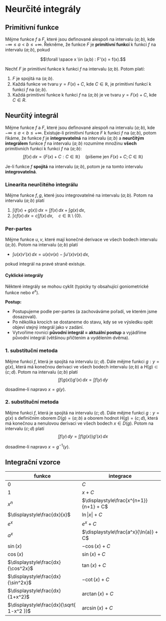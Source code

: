 # Neurčité integrály

## Primitivní funkce

Mějme funkce $f$ a $F$, které jsou definované alespoň na intervalu $(a;b)$, kde $-\infty \leq a < b \leq +\infty$. Řekněme, že funkce $F$ je **primitivní funkcí** k funkci $f$ na intervalu $(a;b)$, pokud

$$\forall \space x \in (a;b) : F'(x) = f(x).$$

Nechť $F$ je primitivní funkce k funkci $f$ na intervalu $(a; b)$. Potom platí:  
1) $F$ je spojitá na $(a; b)$.  
2) Každá funkce ve tvaru $y = F (x) + C$, kde $C \in \mathbb{R}$, je primitivní funkcí k funkci $f$ na $(a; b)$.  
3) Každá primitivní funkce k funkci $f$ na $(a; b)$ je ve tvaru $y = F (x) + C$, kde $C \in R$.

## Neurčitý integrál

Mějme funkce $f$ a $F$, které jsou definované alespoň na intervalu $(a;b)$, kde $-\infty \leq a < b \leq +\infty$.  Existuje-li primitivní funkce $F$ k funkci $f$ na $(a;b)$, potom říkáme, že funkce $f$ je **integrovatelná** na intervalu $(a;b)$ a **neurčitým integrálem** funkce $f$ na intervalu $(a;b)$ rozumíme množinu __všech__ primitivních funkcí k funkci $f$ na $(a;b)$:
$$
\int f(x) \, dx = \{F(x) + C : C \in \mathbb{R}\} \quad (\text{píšeme jen } F(x) + C; C \in \mathbb{R})
$$

Je-li funkce $f$ **spojitá** na intervalu $(a; b)$, potom je na tomto intervalu **integrovatelná**.

### Linearita neurčitého integrálu

Mějme funkce $f, g$, které jsou integrovatelné na intervalu $(a;b)$. Potom na intervalu $(a;b)$ platí
1) $\displaystyle\int (f(x)+g(x)) \, dx = \int f(x) \, dx + \int g(x) \, dx$,
2) $\displaystyle\int cf(x) \, dx = c \int f(x) \, dx, \quad c\in \mathbb{R} \setminus \{ 0 \}$.

### Per-partes

Mějme funkce $u, v$, které mají konečné derivace ve všech bodech intervalu $(a;b)$. Potom na intervalu $(a;b)$ platí
- $\displaystyle\int u(x)v'(x) \, dx = u(x)v(x) - \int u'(x)v(x) \, dx$,

pokud integrál na pravé straně existuje.

#### Cyklické integrály

Některé integrály se mohou cyklit (typicky ty obsahující goniometrické funkce nebo $e^x$).

**Postup:**
- Postupujeme podle per-partes (a zachováváme pořadí, ve kterém jsme dosazovali).
- Po několika krocích se dostaneme do stavu, kdy se ve výsledku opět objeví stejný integrál jako v zadání.
- Vytvoříme rovnici **původní integrál = aktuální postup** a vyjádříme původní integrál (většinou přičtením a vydělením dvěma).

### 1. substituční metoda

Mějme funkci $f$, která je spojitá na intervalu $(c;d)$. Dále mějme funkci $g: y = g(x)$, která má konečnou derivaci ve všech bodech intervalu $(a;b)$ a $H(g) \subset (c;d)$. Potom na intervalu $(a;b)$ platí
$$
\displaystyle\int f(g(x))g'(x) \, dx = \int f(y) \, dy  
$$

dosadíme-li napravo $x = g(y)$.

### 2. substituční metoda

Mějme funkci $f$, která je spojitá na intervalu $(c;d)$. Dále mějme funkci $g: y = g(x)$ s definičním oborem $D(g) = (a;b)$ a oborem hodnot $H(g) = (c;d)$, která má konečnou a nenulovou derivaci ve všech bodech $x \in D(g)$. Potom na intervalu $(c;d)$ platí
$$
\displaystyle\int f(y) \, dy = \int f(g(x))g'(x) \, dx 
$$

dosadíme-li napravo $x = g^{-1}(y)$.

## Integrační vzorce

| funkce                                   | integrace                             |
| ---------------------------------------- | ------------------------------------- |
| $0$                                      | $C$                                   |
| $1$                                      | $x + C$                               |
| $x^n$                                    | $\displaystyle\frac{x^{n+1}}{n+1} + C$    |
| $\displaystyle\frac{dx}{x}$                           | $\ln \vert x\vert + C$                |
| $e^x$                                    | $e^x + C$                             |
| $a^x$                                    | $\displaystyle\frac{a^x}{\ln(a)} + C$ |
| $\sin(x)$                                | $-\cos(x) + C$                        |
| $\cos(x)$                                | $\sin(x) + C$                         |
| $\displaystyle\frac{dx}{\cos^2x}$        | $\tan(x) + C$                         |
| $\displaystyle\frac{dx}{\sin^2x}$        | $-\cot(x) + C$                        |
| $\displaystyle\frac{dx}{1+x^2}$          | $\arctan(x) + C$                      |
| $\displaystyle\frac{dx}{\sqrt{ 1-x^2 }}$ | $\arcsin(x) + C$                      |
